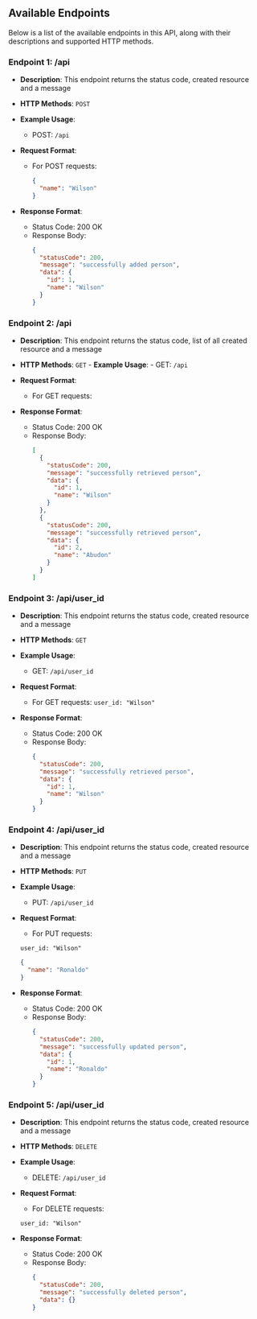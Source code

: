 ## Available Endpoints

Below is a list of the available endpoints in this API, along with their descriptions and supported HTTP methods.

### Endpoint 1: /api

- **Description**: This endpoint returns the status code, created resource and a message
- **HTTP Methods**: `POST`

- **Example Usage**:

  - POST: `/api`

- **Request Format**:
  - For POST requests:
    ```json
    {
      "name": "Wilson"
    }
    ```
- **Response Format**:
  - Status Code: 200 OK
  - Response Body:
    ```json
    {
      "statusCode": 200,
      "message": "successfully added person",
      "data": {
        "id": 1,
        "name": "Wilson"
      }
    }
    ```

### Endpoint 2: /api

- **Description**: This endpoint returns the status code, list of all created resource and a message
- **HTTP Methods**: `GET` - **Example Usage**: - GET: `/api`

- **Request Format**:
  - For GET requests:
- **Response Format**:
  - Status Code: 200 OK
  - Response Body:
    ```json
    [
      {
        "statusCode": 200,
        "message": "successfully retrieved person",
        "data": {
          "id": 1,
          "name": "Wilson"
        }
      },
      {
        "statusCode": 200,
        "message": "successfully retrieved person",
        "data": {
          "id": 2,
          "name": "Abudon"
        }
      }
    ]
    ```

### Endpoint 3: /api/user_id

- **Description**: This endpoint returns the status code, created resource and a message
- **HTTP Methods**: `GET`

- **Example Usage**:

  - GET: `/api/user_id`

- **Request Format**:

  - For GET requests:
    `user_id: "Wilson"`

- **Response Format**:
  - Status Code: 200 OK
  - Response Body:
    ```json
    {
      "statusCode": 200,
      "message": "successfully retrieved person",
      "data": {
        "id": 1,
        "name": "Wilson"
      }
    }
    ```

### Endpoint 4: /api/user_id

- **Description**: This endpoint returns the status code, created resource and a message
- **HTTP Methods**: `PUT`

- **Example Usage**:

  - PUT: `/api/user_id`

- **Request Format**:

  - For PUT requests:

  `user_id: "Wilson"`

  ```json
  {
    "name": "Ronaldo"
  }
  ```

- **Response Format**:
  - Status Code: 200 OK
  - Response Body:
    ```json
    {
      "statusCode": 200,
      "message": "successfully updated person",
      "data": {
        "id": 1,
        "name": "Ronaldo"
      }
    }
    ```

### Endpoint 5: /api/user_id

- **Description**: This endpoint returns the status code, created resource and a message
- **HTTP Methods**: `DELETE`

- **Example Usage**:

  - DELETE: `/api/user_id`

- **Request Format**:

  - For DELETE requests:

  `user_id: "Wilson"`

- **Response Format**:
  - Status Code: 200 OK
  - Response Body:
    ```json
    {
      "statusCode": 200,
      "message": "successfully deleted person",
      "data": {}
    }
    ```
